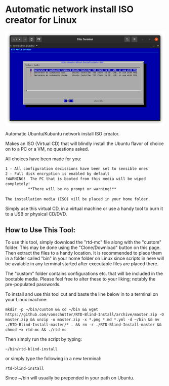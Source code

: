 # Automatic network install ISO creator for Linux
![RTD Blind Install Media Builder](custom/rtd-mc.png?raw=true "Executing the Script")

Automatic Ubuntu/Kubuntu network install ISO creator.

Makes an ISO (Virtual CD) that will blindly install the Ubuntu flavor of choice on to a PC or a VM, no questions asked. 

All choices have been made for you: 
 ```
1 - All configuration decissions have been set to sensible ones
2 - Full disk encryption is enabled by default
!WARNING!  The PC that is booted from this media will be wiped completely! 
           **There will be no prompt or warning!** 

The installation media (ISO) vill be placed in your home folder. 
 ```
Simply use this virtual CD, in a virtual machine or use a handy tool to burn it to a USB or physical CD/DVD. 

## How to Use This Tool:
To use this tool, simply download the "rtd-mc" file along with the "custom" folder. This may be done using the "Clone/Download" button on this page. Then extract the files to a handy location. It is recommended to place them in a folder called "bin" in your home folder on Linux since scripts in here will be avaiable in any terminal started after executable files are placed there. 

The "custom" folder contains configurations etc. that will be included in the bootable media. Please feel free to alter these to your liking; notably the pre-populated passwords. 

To install and use this tool cut and baste the line below in to a terminal on your Linux machine:
```
mkdir -p ~/bin/custom && cd ~/bin && wget https://github.com/vonschutter/RTD-Blind-Install/archive/master.zip -O master.zip && unzip -o master.zip -x *.png *.md *.yml -d ~/bin && mv ./RTD-Blind-Install-master/* . && rm -r ./RTD-Blind-Install-master && chmod +x rtd-mc && ./rtd-mc
```

Then simply run the script by typing:
```
~/bin/rtd-blind-install
```
or simply type the following in a new terminal: 
```
rtd-blind-install
```
Since ~/bin will usually be prepended in your path on Ubuntu.
